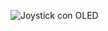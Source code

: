 ![Joystick con OLED](https://github.com/Brandon-SR/Sensores_R2/assets/132231023/14da8260-62cf-4843-baf8-7a39b6323ca4)
